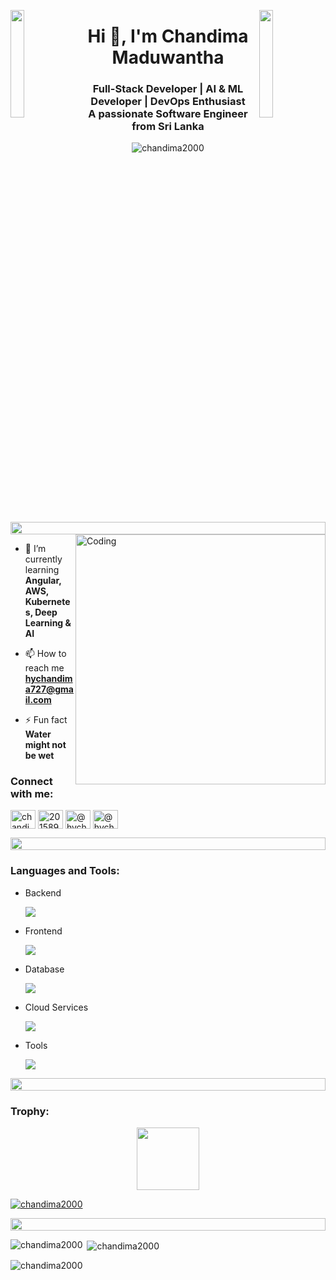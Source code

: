 <img align="left" src="https://user-images.githubusercontent.com/65187002/144930161-2f783401-8d27-4fdf-a2f7-cc0ba32f1f1f.gif" width="21%" style="display:inline;"><img align="right" src="https://user-images.githubusercontent.com/65187002/144930161-2f783401-8d27-4fdf-a2f7-cc0ba32f1f1f.gif" width="21%" style="display:inline;">
<h1 align="center">Hi 👋, I'm Chandima Maduwantha</h1>

<h3 align="center">Full-Stack Developer | AI & ML Developer | DevOps Enthusiast <br/>A passionate Software Engineer from Sri Lanka</h3>
<p align="center"> <img src="https://komarev.com/ghpvc/?username=chandima2000&label=Profile%20views&color=0e75b6&style=flat" alt="chandima2000" /> </p>
<img src="https://i.imgur.com/dBaSKWF.gif" height="20" width="100%">
<img align="right" alt="Coding" width="400" src="https://user-images.githubusercontent.com/74038190/229223263-cf2e4b07-2615-4f87-9c38-e37600f8381a.gif">
<br>

- 🌱 I’m currently learning **Angular, AWS, Kubernetes, Deep Learning & AI**

- 📫 How to reach me **hychandima727@gmail.com**

- ⚡ Fun fact **Water might not be wet**

<h3 align="left">Connect with me:</h3>
<p align="left">
<a href="https://linkedin.com/in/chandima maduwantha" target="blank"><img align="center" src="https://raw.githubusercontent.com/rahuldkjain/github-profile-readme-generator/master/src/images/icons/Social/linked-in-alt.svg" alt="chandima maduwantha" height="30" width="40" /></a>
<a href="https://stackoverflow.com/users/20158956" target="blank"><img align="center" src="https://raw.githubusercontent.com/rahuldkjain/github-profile-readme-generator/master/src/images/icons/Social/stack-overflow.svg" alt="20158956" height="30" width="40" /></a>
<a href="https://medium.com/@hychandima2000" target="blank"><img align="center" src="https://raw.githubusercontent.com/rahuldkjain/github-profile-readme-generator/master/src/images/icons/Social/medium.svg" alt="@hychandima2000" height="30" width="40" /></a>
<a href="https://www.hackerrank.com/@hychandima287" target="blank"><img align="center" src="https://raw.githubusercontent.com/rahuldkjain/github-profile-readme-generator/master/src/images/icons/Social/hackerrank.svg" alt="@hychandima287" height="30" width="40" /></a>
</p>

<img src="https://i.imgur.com/dBaSKWF.gif" height="20" width="100%">
<h3 align="left">Languages and Tools:</h3>

- Backend

  <p align="left">
  <a href="https://skillicons.dev">
    <img src="https://skillicons.dev/icons?i=java,spring,nodejs,express,py,django,flask,fastapi" />
  </a>
</p>

- Frontend

  <p align="left">
  <a href="https://skillicons.dev">
    <img src="https://skillicons.dev/icons?i=js,ts,react,nextjs,redux,tailwind,materialui" />
  </a>
</p>


- Database
  
  <p align="left">
  <a href="https://skillicons.dev">
    <img src="https://skillicons.dev/icons?i=mongodb,mysql,postgresql" />
  </a>
</p>


- Cloud Services

  <p align="left">
  <a href="https://skillicons.dev">
    <img src="https://skillicons.dev/icons?i=azure,aws,gcp,firebase" />
  </a>
</p>


- Tools

  <p align="left">
  <a href="https://skillicons.dev">
    <img src="https://skillicons.dev/icons?i=git,github,docker,figma,idea,vscode,postman,linux" />
  </a>
</p>
<img src="https://i.imgur.com/dBaSKWF.gif" height="20" width="100%">
<h3 align="left">Trophy:</h3>

<p align="center">
<img src="https://media.tenor.com/0ENB5HuTH0gAAAAi/trophy-beker.gif"  width="100px" height="100px"></p>
<p align="left"> <a href="https://github.com/ryo-ma/github-profile-trophy"><img src="https://github-profile-trophy.vercel.app/?username=chandima2000" alt="chandima2000" /></a> </p>

<img src="https://i.imgur.com/dBaSKWF.gif" height="20" width="100%">

<p><img align="left" src="https://github-readme-stats.vercel.app/api/top-langs?username=chandima2000&show_icons=true&locale=en&layout=compact" alt="chandima2000" /></p>

<p>&nbsp;<img align="center" src="https://github-readme-stats.vercel.app/api?username=chandima2000&show_icons=true&locale=en" alt="chandima2000" /></p>

<p><img align="center" src="https://github-readme-streak-stats.herokuapp.com/?user=chandima2000&" alt="chandima2000" /></p>
